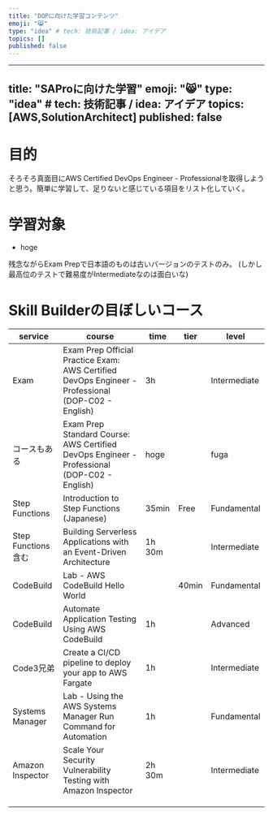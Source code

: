 ```yaml
---
title: "DOPに向けた学習コンテンツ"
emoji: "😸"
type: "idea" # tech: 技術記事 / idea: アイデア
topics: []
published: false
---
```

---
title: "SAProに向けた学習"
emoji: "😸"
type: "idea" # tech: 技術記事 / idea: アイデア
topics: [AWS,SolutionArchitect]
published: false
---

# 目的
そろそろ真面目にAWS Certified DevOps Engineer - Professionalを取得しようと思う。簡単に学習して、足りないと感じている項目をリスト化していく。

# 学習対象
- hoge

残念ながらExam Prepで日本語のものは古いバージョンのテストのみ。
(しかし最高位のテストで難易度がIntermediateなのは面白いな)

# Skill Builderの目ぼしいコース
|service|course|time|tier|level|
| ---- |----|----|----|----|
|Exam|Exam Prep Official Practice Exam: AWS Certified DevOps Engineer - Professional (DOP-C02 - English)|3h||Intermediate|
|コースもある|Exam Prep Standard Course: AWS Certified DevOps Engineer - Professional (DOP-C02 - English)|hoge||fuga|
|Step Functions|Introduction to Step Functions (Japanese)|35min|Free|Fundamental|
|Step Functions 含む|Building Serverless Applications with an Event-Driven Architecture|1h 30m||Intermediate|
|CodeBuild|Lab - AWS CodeBuild Hello World||40min|Fundamental|
|CodeBuild|Automate Application Testing Using AWS CodeBuild|1h||Advanced|
|Code3兄弟|Create a CI/CD pipeline to deploy your app to AWS Fargate|1h||Intermediate|
|Systems Manager|Lab - Using the AWS Systems Manager Run Command for Automation|1h||Fundamental|
|Amazon Inspector|Scale Your Security Vulnerability Testing with Amazon Inspector |2h 30m||Intermediate|
||||||
||||||
||||||


